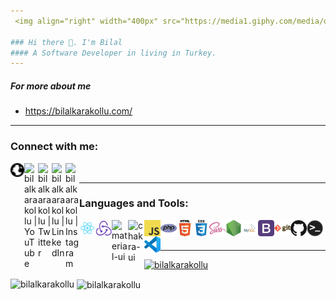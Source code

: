 ```yaml
---
 <img align="right" width="400px" src="https://media1.giphy.com/media/qgQUggAC3Pfv687qPC/giphy.gif?cid=790b7611a193223349b3988e06df21980e6ce13235543e25&rid=giphy.gif&ct=g"/>
 
### Hi there 👋. I'm Bilal
#### A Software Developer in living in Turkey.
---
```

##### For more about me
- https://bilalkarakollu.com/
---
<h3>Connect with me:</h3>


<p dir="auto">
    <a href="https://bilalkarakollu.com" target="_blank" rel="nofollow"><img align="left" alt="bilalkarakollu.com" width="22px" src="https://raw.githubusercontent.com/iconic/open-iconic/master/svg/globe.svg" style="max-width: 100%;"></a>
<a href="https://www.youtube.com/channel/UCbrNk0s89ZcBWo2xk4mrC-A" target="_blank" rel="nofollow"><img align="left" alt="bilalkarakollu | YouTube" width="22px" src="https://camo.githubusercontent.com/6645c4c313a1f4f0032cd1c5e5fd0033417104a7a282fed4cafdca8ac2a1ab33/68747470733a2f2f63646e2e6a7364656c6976722e6e65742f6e706d2f73696d706c652d69636f6e734076332f69636f6e732f796f75747562652e737667" data-canonical-src="https://cdn.jsdelivr.net/npm/simple-icons@v3/icons/youtube.svg" style="max-width: 100%;"></a>
<a href="https://twitter.com/bilalkarakollu" target="_blank" rel="nofollow"><img align="left" alt="bilalkarakollu | Twitter" width="22px" src="https://camo.githubusercontent.com/395dda360ae28377b7c3247581a88b20573883519c2be833cb64fbb37dcbcc1a/68747470733a2f2f63646e2e6a7364656c6976722e6e65742f6e706d2f73696d706c652d69636f6e734076332f69636f6e732f747769747465722e737667" data-canonical-src="https://cdn.jsdelivr.net/npm/simple-icons@v3/icons/twitter.svg" style="max-width: 100%;"></a>
<a href="https://linkedin.com/in/bilalkarakollu" target="_blank" rel="nofollow"><img align="left" alt="bilalkarakollu | LinkedIn" width="22px" src="https://camo.githubusercontent.com/d659d2bac00c01b42bffbae84bdc121e828b8fecd5b4949ffa2575f5d9e4a371/68747470733a2f2f63646e2e6a7364656c6976722e6e65742f6e706d2f73696d706c652d69636f6e734076332f69636f6e732f6c696e6b6564696e2e737667" data-canonical-src="https://cdn.jsdelivr.net/npm/simple-icons@v3/icons/linkedin.svg" style="max-width: 100%;"></a>
<a href="https://instagram.com/bilalkarakollu" target="_blank" rel="nofollow"><img align="left" alt="bilalkarakollu | Instagram" width="22px" src="https://camo.githubusercontent.com/c80f9763ed06d4ab9fbcc1a74b8b74cd95e4c7f82d3f1f70233994f236a0faeb/68747470733a2f2f63646e2e6a7364656c6976722e6e65742f6e706d2f73696d706c652d69636f6e734076332f69636f6e732f696e7374616772616d2e737667" data-canonical-src="https://cdn.jsdelivr.net/npm/simple-icons@v3/icons/instagram.svg" style="max-width: 100%;"></a></p>


<br>

---
<h3>Languages and Tools:</h3>

<p dir="auto">
    <img align="left" width="26px" style="max-width: 100%;"
             src="https://raw.githubusercontent.com/github/explore/80688e429a7d4ef2fca1e82350fe8e3517d3494d/topics/react/react.png"
             alt="react">
 <img align="left" width="26px" style="max-width: 100%;"
             src="https://raw.githubusercontent.com/github/explore/80688e429a7d4ef2fca1e82350fe8e3517d3494d/topics/redux/redux.png"
             alt="react-redux">
 <img align="left" width="26px" style="max-width: 100%;"
             src="https://pbs.twimg.com/profile_images/1438268853079904265/JUtTwrBC_400x400.jpg"
             alt="material-ui">
 <img align="left" width="26px" style="max-width: 100%;"
             src="https://avatars.githubusercontent.com/u/54212428?s=200&v=4"
             alt="chakra-ui">
    <img align="left" width="26px" style="max-width: 100%;"
             src="https://raw.githubusercontent.com/github/explore/80688e429a7d4ef2fca1e82350fe8e3517d3494d/topics/javascript/javascript.png"
             alt="javascript">
    <img align="left" width="26px" style="max-width: 100%;"
             src="https://raw.githubusercontent.com/github/explore/80688e429a7d4ef2fca1e82350fe8e3517d3494d/topics/php/php.png"
             alt="php">
    <img align="left" width="26px" style="max-width: 100%;"
             src="https://raw.githubusercontent.com/github/explore/80688e429a7d4ef2fca1e82350fe8e3517d3494d/topics/html/html.png"
             alt="html">
    <img align="left" width="26px" style="max-width: 100%;"
             src="https://raw.githubusercontent.com/github/explore/80688e429a7d4ef2fca1e82350fe8e3517d3494d/topics/css/css.png"
             alt="css">
    <img align="left" width="26px" style="max-width: 100%;"
             src="https://raw.githubusercontent.com/github/explore/80688e429a7d4ef2fca1e82350fe8e3517d3494d/topics/sass/sass.png"
             alt="scss">
    <img align="left" width="26px" style="max-width: 100%;"
             src="https://raw.githubusercontent.com/github/explore/80688e429a7d4ef2fca1e82350fe8e3517d3494d/topics/nodejs/nodejs.png"
             alt="nodejs">
    <img align="left" width="26px" style="max-width: 100%;"
             src="https://raw.githubusercontent.com/github/explore/80688e429a7d4ef2fca1e82350fe8e3517d3494d/topics/mysql/mysql.png"
             alt="mysql">
    <img align="left" width="26px" style="max-width: 100%;"
             src="https://raw.githubusercontent.com/github/explore/80688e429a7d4ef2fca1e82350fe8e3517d3494d/topics/bootstrap/bootstrap.png"
             alt="bootstrap">
    <img align="left" width="26px" style="max-width: 100%;"
             src="https://raw.githubusercontent.com/github/explore/80688e429a7d4ef2fca1e82350fe8e3517d3494d/topics/git/git.png"
             alt="git">
    <img align="left" width="26px" style="max-width: 100%;"
             src="https://raw.githubusercontent.com/github/explore/78df643247d429f6cc873026c0622819ad797942/topics/github/github.png"
             alt="github">
    <img align="left" width="26px" style="max-width: 100%;"
             src="https://raw.githubusercontent.com/github/explore/80688e429a7d4ef2fca1e82350fe8e3517d3494d/topics/terminal/terminal.png"
             alt="terminal">
    <img align="left" alt="Visual Studio Code" width="26px" src="https://raw.githubusercontent.com/github/explore/80688e429a7d4ef2fca1e82350fe8e3517d3494d/topics/visual-studio-code/visual-studio-code.png" />
</p>
<br />
<br />

---
<p style="width:100%"><a href="https://github.com/ryo-ma/github-profile-trophy"><img src="https://github-profile-trophy.vercel.app/?username=bilalkarakollu" alt="bilalkarakollu" /></a></p>
<p><img align="left" src="https://github-readme-stats.vercel.app/api/top-langs?username=bilalkarakollu&show_icons=true&locale=en&layout=compact" alt="bilalkarakollu" /></p>
<p>&nbsp;<img align="center" src="https://github-readme-stats.vercel.app/api?username=bilalkarakollu&show_icons=true&locale=en" alt="bilalkarakollu" width="50%" /></p><br />
<br />
